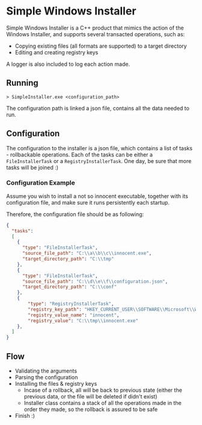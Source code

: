 # Simple Windows Installer

Simple Windows Installer is a C++ product that mimics the action of the Windows Installer,
and supports several transacted operations, such as:

- Copying existing files (all formats are supported) to a target directory
- Editing and creating registry keys 

A logger is also included to log each action made.


## Running

```console
> SimpleInstaller.exe <configuration_path>
```

The configuration path is linked a json file, contains all the data needed to run.


## Configuration

The configuration to the installer is a json file, which contains a list of tasks - rollbackable operations.
Each of the tasks can be either a `FileInstallerTask` or a `RegistryInstallerTask`.
One day, be sure that more tasks will be joined :)


### Configuration Example

Assume you wish to install a not so innocent executable, together with its configuration file, 
and make sure it runs persistently each startup.

Therefore, the configuration file should be as following:

```json
{
  "tasks": 
  [
    {
      "type": "FileInstallerTask",
      "source_file_path": "C:\\a\\b\\c\\innocent.exe",
      "target_directory_path": "C:\\tmp"
    },
	{
      "type": "FileInstallerTask",
      "source_file_path": "C:\\d\\e\\f\\configuration.json",
      "target_directory_path": "C:\\conf"
    },
	{
		"type": "RegistryInstallerTask",
		"registry_key_path": "HKEY_CURRENT_USER\\SOFTWARE\\Microsoft\\Windows\\CurrentVersion\\Run",
		"registry_value_name": "innocent",
		"registry_value": "C:\\tmp\\innocent.exe"
	},
  ]
}
```

## Flow

- Validating the arguments
- Parsing the configuration
- Installing the files & registry keys
	- Incase of a rollback, all will be back to previous state (either the previous data, or the file will be deleted if didn't exist)
	- Installer class contains a stack of all the operations made in the order they made, so the rollback is assured to be safe
- Finish :)
